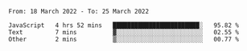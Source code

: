 <!--START_SECTION:waka-->

```text
From: 18 March 2022 - To: 25 March 2022

JavaScript   4 hrs 52 mins   ████████████████████████░   95.82 %
Text         7 mins          ▓░░░░░░░░░░░░░░░░░░░░░░░░   02.55 %
Other        2 mins          ▒░░░░░░░░░░░░░░░░░░░░░░░░   00.77 %
```

<!--END_SECTION:waka-->
